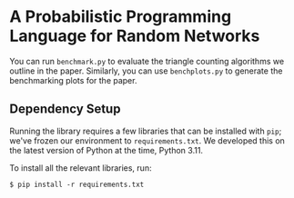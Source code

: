# A Probabilistic Programming Language for Random Networks

You can run `benchmark.py` to evaluate the triangle counting algorithms we outline in the paper. Similarly, you can use `benchplots.py` to generate the benchmarking plots for the paper.

## Dependency Setup

Running the library requires a few libraries that can be installed with `pip`; we've frozen our environment to `requirements.txt`. We developed this on the latest version of Python at the time, Python 3.11.

To install all the relevant libraries, run:

```
$ pip install -r requirements.txt
```
